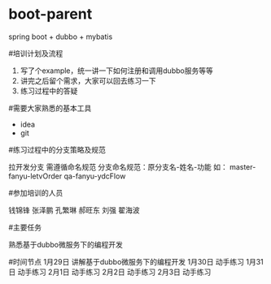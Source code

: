 # boot-parent
spring boot + dubbo + mybatis

#培训计划及流程
1. 写了个example，统一讲一下如何注册和调用dubbo服务等等
2. 讲完之后留个需求，大家可以回去练习一下
3. 练习过程中的答疑

#需要大家熟悉的基本工具
* idea
* git

#练习过程中的分支策略及规范

拉开发分支 需遵循命名规范
分支命名规范：原分支名-姓名-功能
如： master-fanyu-letvOrder  qa-fanyu-ydcFlow

#参加培训的人员

钱锦锋 张泽鹏 孔繁琳 郝旺东 刘强 翟海波

#主要任务

熟悉基于dubbo微服务下的编程开发

#时间节点
1月29日 讲解基于dubbo微服务下的编程开发
1月30日 动手练习
1月31日 动手练习
2月1日  动手练习
2月2日  动手练习
2月3日  动手练习

